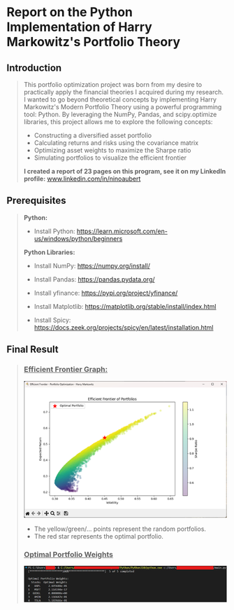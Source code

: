 # Report on the Python Implementation of Harry Markowitz's Portfolio Theory

## Introduction
>This portfolio optimization project was born from my desire to practically apply the financial theories I acquired during my research. I wanted to go beyond theoretical concepts by implementing Harry Markowitz's Modern Portfolio Theory using a powerful programming tool: Python. 
>By leveraging the NumPy, Pandas, and scipy.optimize libraries, this project allows me to explore the following concepts: 
>* Constructing a diversified asset portfolio 
>* Calculating returns and risks using the covariance matrix 
>* Optimizing asset weights to maximize the Sharpe ratio 
>* Simulating portfolios to visualize the efficient frontier
>
> **I created a report of 23 pages on this program, see it on my LinkedIn profile:** www.linkedin.com/in/ninoaubert

## Prerequisites
>**Python:**
> * Install Python: https://learn.microsoft.com/en-us/windows/python/beginners 
>
>**Python Libraries:**
>
>* Install NumPy: https://numpy.org/install/ 
>
>* Install Pandas: https://pandas.pydata.org/
>
>* Install yfinance: https://pypi.org/project/yfinance/ 
>* Install Matplotlib: https://matplotlib.org/stable/install/index.html 
>* Install Spicy: https://docs.zeek.org/projects/spicy/en/latest/installation.html

## Final Result
>### <ins>Efficient Frontier Graph:</ins>
>![final-result-1.png](/final-result-1.png "Here the first result.")
> * The yellow/green/... points represent the random portfolios. 
> * The red star represents the optimal portfolio.
>
>### <ins>Optimal Portfolio Weights</ins>
>![final-result-2.png](/final-result-2.png "Here the second result.")
